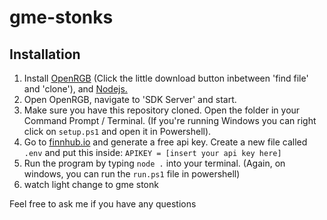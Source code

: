 # gme-stonks

## Installation

1.  Install [OpenRGB](https://gitlab.com/CalcProgrammer1/OpenRGB) (Click the little download button inbetween 'find file' and 'clone'), and [Nodejs.](https://nodejs.org/en/)
2.  Open OpenRGB, navigate to 'SDK Server' and start.
3.  Make sure you have this repository cloned. Open the folder in your Command Prompt / Terminal. (If you're running Windows you can right click on `setup.ps1` and open it in Powershell).
4.  Go to [finnhub.io](https://finnhub.io/) and generate a free api key. Create a new file called `.env` and put this inside:
    `APIKEY = [insert your api key here]`
5.  Run the program by typing `node .` into your terminal. (Again, on windows, you can run the `run.ps1` file in powershell)
6.  watch light change to gme stonk

Feel free to ask me if you have any questions
